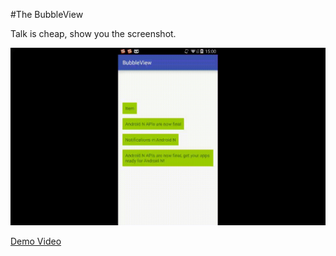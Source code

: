 #The BubbleView 

Talk is cheap, show you the screenshot.

<img src="/art/bubble.gif"/> 

[Demo Video](https://github.com/xiangtailiang/BubbleView/blob/master/art/bubble.mp4)